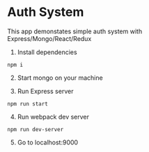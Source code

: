# Auth System

This app demonstates simple auth system with Express/Mongo/React/Redux

1. Install dependencies
```
npm i
```
2. Start mongo on your machine

3. Run Express server
```
npm run start
```

4. Run webpack dev server
```
npm run dev-server
```
5. Go to localhost:9000
